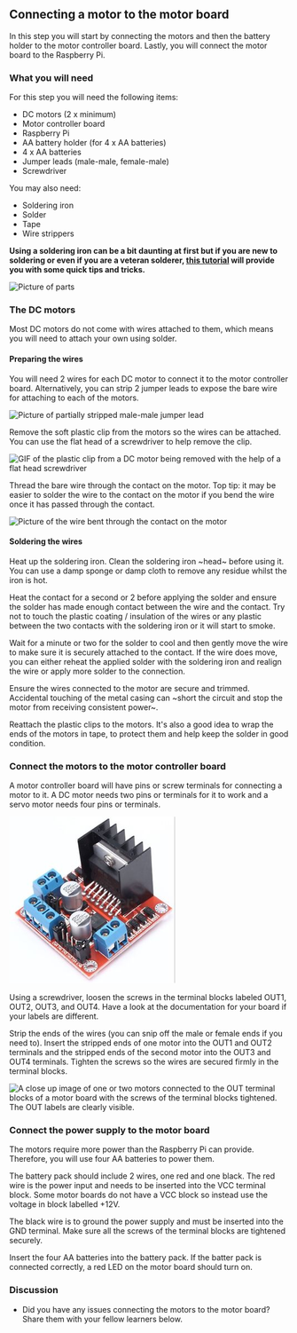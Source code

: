 [comment]: # (
Is this step open? Y/N
If so, short description of this step:
Related links:
Related files:
)

## Connecting a motor to the motor board

In this step you will start by connecting the motors and then the battery holder to the motor controller board. Lastly, you will connect the motor board to the Raspberry Pi. 

### What you will need

For this step you will need the following items:

+ DC motors (2 x minimum)
+ Motor controller board
+ Raspberry Pi
+ AA battery holder (for 4 x AA batteries)
+ 4 x AA batteries
+ Jumper leads (male-male, female-male)
+ Screwdriver

You may also need:

+ Soldering iron
+ Solder
+ Tape
+ Wire strippers

**Using a soldering iron can be a bit daunting at first but if you are new to soldering or even if you are a veteran solderer, [this tutorial](https://projects.raspberrypi.org/en/projects/getting-started-with-soldering) will provide you with some quick tips and tricks.**

<!-- If you need any help / share your frustrations-->

![Picture of parts](images/)

### The DC motors

Most DC motors do not come with wires attached to them, which means you will need to attach your own using solder. 

#### Preparing the wires

You will need 2 wires for each DC motor to connect it to the motor controller board. Alternatively, you can strip 2 jumper leads to expose the bare wire for attaching to each of the motors.

![Picture of partially stripped male-male jumper lead](images/)

Remove the soft plastic clip from the motors so the wires can be attached. You can use the flat head of a screwdriver to help remove the clip.

![GIF of the plastic clip from a DC motor being removed with the help of a flat head screwdriver](images/)

Thread the bare wire through the contact on the motor. Top tip: it may be easier to solder the wire to the contact on the motor if you bend the wire once it has passed through the contact.

![Picture of the wire bent through the contact on the motor](images/)

#### Soldering the wires

Heat up the soldering iron. Clean the soldering iron ~head~ before using it. You can use a damp sponge or damp cloth to remove any residue whilst the iron is hot.

Heat the contact for a second or 2 before applying the solder and ensure the solder has made enough contact between the wire and the contact.
Try not to touch the plastic coating / insulation of the wires or any plastic between the two contacts with the soldering iron or it will start to smoke.

Wait for a minute or two for the solder to cool and then gently move the wire to make sure it is securely attached to the contact. If the wire does move, you can either reheat the applied solder with the soldering iron and realign the wire or apply more solder to the connection. 

Ensure the wires connected to the motor are secure and trimmed. Accidental touching of the metal casing can ~short the circuit and stop the motor from receiving consistent power~. 

Reattach the plastic clips to the motors. It's also a good idea to wrap the ends of the motors in tape, to protect them and help keep the solder in good condition.

### Connect the motors to the motor controller board

<!-- Check correctness. Move to the end or next step. -->
A motor controller board will have pins or screw terminals for connecting a motor to it. A DC motor needs two pins or terminals for it to work and a servo motor needs four pins or terminals.

![A motor controller board with four out screw terminals for connecting to an electric motor.](images/1_5-motor-controller-board.jpg)

Using a screwdriver, loosen the screws in the terminal blocks labeled OUT1, OUT2, OUT3, and OUT4. Have a look at the documentation for your board if your labels are different. 

Strip the ends of the wires (you can snip off the male or female ends if you need to). Insert the stripped ends of one motor into the OUT1 and OUT2 terminals and the stripped ends of the second motor into the OUT3 and OUT4 terminals. Tighten the screws so the wires are secured firmly in the terminal blocks.

![A close up image of one or two motors connected to the OUT terminal blocks of a motor board with the screws of the terminal blocks tightened. The OUT labels are clearly visible.](images/)

### Connect the power supply to the motor board

The motors require more power than the Raspberry Pi can provide. Therefore, you will use four AA batteries to power them.

The battery pack should include 2 wires, one red and one black. The red wire is the power input and needs to be inserted into the VCC terminal block. Some motor boards do not have a VCC block so instead use the voltage in block labelled +12V.

The black wire is to ground the power supply and must be inserted into the GND terminal. Make sure all the screws of the terminal blocks are tightened securely. 

Insert the four AA batteries into the battery pack. If the batter pack is connected correctly, a red LED on the motor board should turn on.

### Discussion

+ Did you have any issues connecting the motors to the motor board? Share them with your fellow learners below.